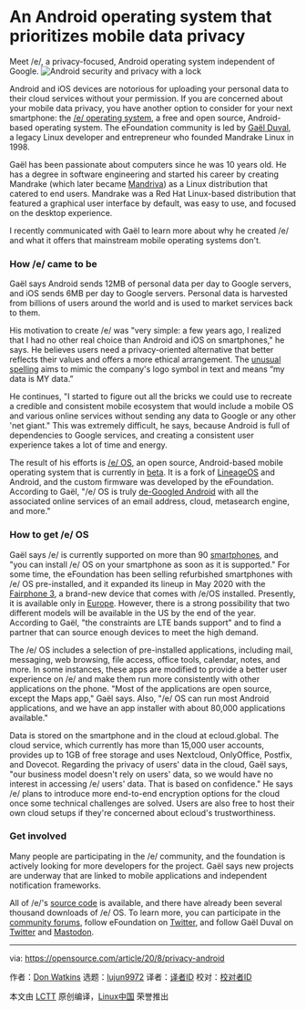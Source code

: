 [#]: collector: (lujun9972)
[#]: translator: ( )
[#]: reviewer: ( )
[#]: publisher: ( )
[#]: url: ( )
[#]: subject: (An Android operating system that prioritizes mobile data privacy)
[#]: via: (https://opensource.com/article/20/8/privacy-android)
[#]: author: (Don Watkins https://opensource.com/users/don-watkins)

An Android operating system that prioritizes mobile data privacy
======
Meet /e/, a privacy-focused, Android operating system independent of
Google.
![Android security and privacy with a lock][1]

Android and iOS devices are notorious for uploading your personal data to their cloud services without your permission. If you are concerned about your mobile data privacy, you have another option to consider for your next smartphone: the [/e/ operating system][2], a free and open source, Android-based operating system. The eFoundation community is led by [Gaël Duval][3], a legacy Linux developer and entrepreneur who founded Mandrake Linux in 1998.

Gaël has been passionate about computers since he was 10 years old. He has a degree in software engineering and started his career by creating Mandrake (which later became [Mandriva][4]) as a Linux distribution that catered to end users. Mandrake was a Red Hat Linux-based distribution that featured a graphical user interface by default, was easy to use, and focused on the desktop experience.

I recently communicated with Gaël to learn more about why he created /e/ and what it offers that mainstream mobile operating systems don't.

### How /e/ came to be

Gaël says Android sends 12MB of personal data per day to Google servers, and iOS sends 6MB per day to Google servers. Personal data is harvested from billions of users around the world and is used to market services back to them.

His motivation to create /e/ was "very simple: a few years ago, I realized that I had no other real choice than Android and iOS on smartphones," he says. He believes users need a privacy-oriented alternative that better reflects their values and offers a more ethical arrangement. The [unusual spelling][5] aims to mimic the company's logo symbol in text and means “my data is MY data.”

He continues, "I started to figure out all the bricks we could use to recreate a credible and consistent mobile ecosystem that would include a mobile OS and various online services without sending any data to Google or any other 'net giant." This was extremely difficult, he says, because Android is full of dependencies to Google services, and creating a consistent user experience takes a lot of time and energy.

The result of his efforts is [/e/ OS][6], an open source, Android-based mobile operating system that is currently in [beta][7]. It is a fork of [LineageOS][8] and Android, and the custom firmware was developed by the eFoundation. According to Gaël, "/e/ OS is truly [de-Googled Android][9] with all the associated online services of an email address, cloud, metasearch engine, and more."

### How to get /e/ OS

Gaël says /e/ is currently supported on more than 90 [smartphones][10], and "you can install /e/ OS on your smartphone as soon as it is supported." For some time, the eFoundation has been selling refurbished smartphones with /e/ OS pre-installed, and it expanded its lineup in May 2020 with the [Fairphone 3][11], a brand-new device that comes with /e/OS installed. Presently, it is available only in [Europe][12]. However, there is a strong possibility that two different models will be available in the US by the end of the year. According to Gaël, "the constraints are LTE bands support" and to find a partner that can source enough devices to meet the high demand.

The /e/ OS includes a selection of pre-installed applications, including mail, messaging, web browsing, file access, office tools, calendar, notes, and more. In some instances, these apps are modified to provide a better user experience on /e/ and make them run more consistently with other applications on the phone. "Most of the applications are open source, except the Maps app," Gaël says. Also, "/e/ OS can run most Android applications, and we have an app installer with about 80,000 applications available."

Data is stored on the smartphone and in the cloud at ecloud.global. The cloud service, which currently has more than 15,000 user accounts, provides up to 1GB of free storage and uses Nextcloud, OnlyOffice, Postfix, and Dovecot. Regarding the privacy of users' data in the cloud, Gaël says, "our business model doesn't rely on users' data, so we would have no interest in accessing /e/ users' data. That is based on confidence." He says /e/ plans to introduce more end-to-end encryption options for the cloud once some technical challenges are solved. Users are also free to host their own cloud setups if they're concerned about ecloud's trustworthiness.

### Get involved

Many people are participating in the /e/ community, and the foundation is actively looking for more developers for the project. Gaël says new projects are underway that are linked to mobile applications and independent notification frameworks.

All of /e/'s [source code][13] is available, and there have already been several thousand downloads of /e/ OS. To learn more, you can participate in the [community forums][14], follow eFoundation on [Twitter][15], and follow Gaël Duval on [Twitter][16] and [Mastodon][17].

--------------------------------------------------------------------------------

via: https://opensource.com/article/20/8/privacy-android

作者：[Don Watkins][a]
选题：[lujun9972][b]
译者：[译者ID](https://github.com/译者ID)
校对：[校对者ID](https://github.com/校对者ID)

本文由 [LCTT](https://github.com/LCTT/TranslateProject) 原创编译，[Linux中国](https://linux.cn/) 荣誉推出

[a]: https://opensource.com/users/don-watkins
[b]: https://github.com/lujun9972
[1]: https://opensource.com/sites/default/files/styles/image-full-size/public/lead-images/android_security_privacy.png?itok=MPHAV5mL (Android security and privacy with a lock)
[2]: https://e.foundation/
[3]: https://www.linkedin.com/in/gaelduvalprofile/
[4]: https://en.wikipedia.org/wiki/Mandriva_Linux
[5]: https://www.indidea.org/gael/blog/leaving-apple-and-google-e-is-the-symbol-for-my-data-is-my-data/
[6]: https://en.wikipedia.org/wiki//e/_(operating_system)
[7]: https://doc.e.foundation/faq#is-e-stable
[8]: https://lineageos.org/
[9]: https://ecloud.global/s/ERdy6A5d8PSQjbC#pdfviewer
[10]: https://doc.e.foundation/devices/#smartphones-list
[11]: https://esolutions.shop/shop/e-os-fairphone-3/
[12]: https://www.indidea.org/gael/blog/why-dont-e-smartphones-ship-yet-to-the-usa/#more-1408
[13]: https://gitlab.e.foundation/e
[14]: https://community.e.foundation/
[15]: https://twitter.com/e_mydata
[16]: https://twitter.com/gael_duval
[17]: https://mastodon.social/@gael
